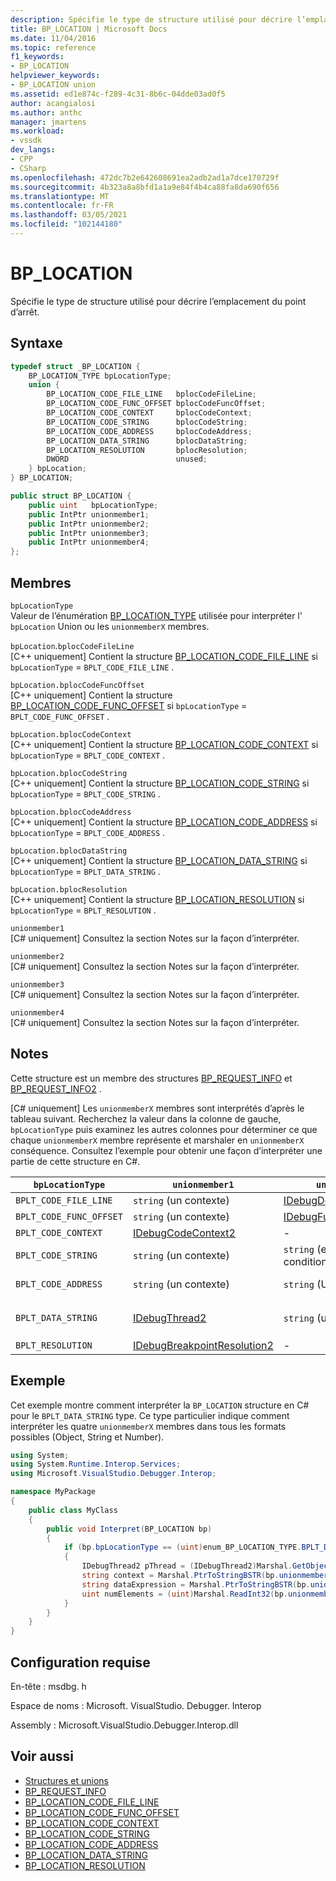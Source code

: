 ```yaml
---
description: Spécifie le type de structure utilisé pour décrire l’emplacement du point d’arrêt.
title: BP_LOCATION | Microsoft Docs
ms.date: 11/04/2016
ms.topic: reference
f1_keywords:
- BP_LOCATION
helpviewer_keywords:
- BP_LOCATION union
ms.assetid: ed1e874c-f289-4c31-8b6c-04dde03ad0f5
author: acangialosi
ms.author: anthc
manager: jmartens
ms.workload:
- vssdk
dev_langs:
- CPP
- CSharp
ms.openlocfilehash: 472dc7b2e642608691ea2adb2ad1a7dce170729f
ms.sourcegitcommit: 4b323a8a8bfd1a1a9e84f4b4ca88fa8da690f656
ms.translationtype: MT
ms.contentlocale: fr-FR
ms.lasthandoff: 03/05/2021
ms.locfileid: "102144180"
---
```

# <a name="bp_location"></a>BP_LOCATION
Spécifie le type de structure utilisé pour décrire l’emplacement du point d’arrêt.

## <a name="syntax"></a>Syntaxe

```cpp
typedef struct _BP_LOCATION {
    BP_LOCATION_TYPE bpLocationType;
    union {
        BP_LOCATION_CODE_FILE_LINE   bplocCodeFileLine;
        BP_LOCATION_CODE_FUNC_OFFSET bplocCodeFuncOffset;
        BP_LOCATION_CODE_CONTEXT     bplocCodeContext;
        BP_LOCATION_CODE_STRING      bplocCodeString;
        BP_LOCATION_CODE_ADDRESS     bplocCodeAddress;
        BP_LOCATION_DATA_STRING      bplocDataString;
        BP_LOCATION_RESOLUTION       bplocResolution;
        DWORD                        unused;
    } bpLocation;
} BP_LOCATION;
```

```csharp
public struct BP_LOCATION {
    public uint   bpLocationType;
    public IntPtr unionmember1;
    public IntPtr unionmember2;
    public IntPtr unionmember3;
    public IntPtr unionmember4;
};
```

## <a name="members"></a>Membres
`bpLocationType`\
Valeur de l’énumération [BP_LOCATION_TYPE](../../../extensibility/debugger/reference/bp-location-type.md) utilisée pour interpréter l' `bpLocation` Union ou les `unionmemberX` membres.

`bpLocation`.`bplocCodeFileLine`\
[C++ uniquement] Contient la structure [BP_LOCATION_CODE_FILE_LINE](../../../extensibility/debugger/reference/bp-location-code-file-line.md) si `bpLocationType`  =  `BPLT_CODE_FILE_LINE` .

`bpLocation.bplocCodeFuncOffset`\
[C++ uniquement] Contient la structure [BP_LOCATION_CODE_FUNC_OFFSET](../../../extensibility/debugger/reference/bp-location-code-func-offset.md) si `bpLocationType`  =  `BPLT_CODE_FUNC_OFFSET` .

`bpLocation.bplocCodeContext`\
[C++ uniquement] Contient la structure [BP_LOCATION_CODE_CONTEXT](../../../extensibility/debugger/reference/bp-location-code-context.md) si `bpLocationType`  =  `BPLT_CODE_CONTEXT` .

`bpLocation.bplocCodeString`\
[C++ uniquement] Contient la structure [BP_LOCATION_CODE_STRING](../../../extensibility/debugger/reference/bp-location-code-string.md) si `bpLocationType`  =  `BPLT_CODE_STRING` .

`bpLocation.bplocCodeAddress`\
[C++ uniquement] Contient la structure [BP_LOCATION_CODE_ADDRESS](../../../extensibility/debugger/reference/bp-location-code-address.md) si `bpLocationType`  =  `BPLT_CODE_ADDRESS` .

`bpLocation.bplocDataString`\
[C++ uniquement] Contient la structure [BP_LOCATION_DATA_STRING](../../../extensibility/debugger/reference/bp-location-data-string.md) si `bpLocationType`  =  `BPLT_DATA_STRING` .

`bpLocation.bplocResolution`\
[C++ uniquement] Contient la structure [BP_LOCATION_RESOLUTION](../../../extensibility/debugger/reference/bp-location-resolution.md) si `bpLocationType`  =  `BPLT_RESOLUTION` .

`unionmember1`\
[C# uniquement] Consultez la section Notes sur la façon d’interpréter.

`unionmember2`\
[C# uniquement] Consultez la section Notes sur la façon d’interpréter.

`unionmember3`\
[C# uniquement] Consultez la section Notes sur la façon d’interpréter.

`unionmember4`\
[C# uniquement] Consultez la section Notes sur la façon d’interpréter.

## <a name="remarks"></a>Notes
Cette structure est un membre des structures [BP_REQUEST_INFO](../../../extensibility/debugger/reference/bp-request-info.md) et [BP_REQUEST_INFO2](../../../extensibility/debugger/reference/bp-request-info2.md) .

 [C# uniquement] Les `unionmemberX` membres sont interprétés d’après le tableau suivant. Recherchez la valeur dans la colonne de gauche, `bpLocationType` puis examinez les autres colonnes pour déterminer ce que chaque `unionmemberX` membre représente et marshaler en `unionmemberX` conséquence. Consultez l’exemple pour obtenir une façon d’interpréter une partie de cette structure en C#.

|`bpLocationType`|`unionmember1`|`unionmember2`|`unionmember3`|`unionmember4`|
|----------------------|--------------------|--------------------|--------------------|--------------------|
|`BPLT_CODE_FILE_LINE`|`string` (un contexte)|[IDebugDocumentPosition2](../../../extensibility/debugger/reference/idebugdocumentposition2.md)|-|-|
|`BPLT_CODE_FUNC_OFFSET`|`string` (un contexte)|[IDebugFunctionPosition2](../../../extensibility/debugger/reference/idebugfunctionposition2.md)|-|-|
|`BPLT_CODE_CONTEXT`|[IDebugCodeContext2](../../../extensibility/debugger/reference/idebugcodecontext2.md)|-|-|-|
|`BPLT_CODE_STRING`|`string` (un contexte)|`string` (expression conditionnelle)|-|-|
|`BPLT_CODE_ADDRESS`|`string` (un contexte)|`string` (URL du module)|`string` (nom de fonction)|`string` -|
|`BPLT_DATA_STRING`|[IDebugThread2](../../../extensibility/debugger/reference/idebugthread2.md)|`string` (un contexte)|`string` (expression de données)|`uint` (nombre d’éléments)|
|`BPLT_RESOLUTION`|[IDebugBreakpointResolution2](../../../extensibility/debugger/reference/idebugbreakpointresolution2.md)|-|-|-|

## <a name="example"></a>Exemple
Cet exemple montre comment interpréter la `BP_LOCATION` structure en C# pour le `BPLT_DATA_STRING` type. Ce type particulier indique comment interpréter les quatre `unionmemberX` membres dans tous les formats possibles (Object, String et Number).

```csharp
using System;
using System.Runtime.Interop.Services;
using Microsoft.VisualStudio.Debugger.Interop;

namespace MyPackage
{
    public class MyClass
    {
        public void Interpret(BP_LOCATION bp)
        {
            if (bp.bpLocationType == (uint)enum_BP_LOCATION_TYPE.BPLT_DATA_STRING)
            {
                IDebugThread2 pThread = (IDebugThread2)Marshal.GetObjectForIUnknown(bp.unionmember1);
                string context = Marshal.PtrToStringBSTR(bp.unionmember2);
                string dataExpression = Marshal.PtrToStringBSTR(bp.unionmember3);
                uint numElements = (uint)Marshal.ReadInt32(bp.unionmember4);
            }
        }
    }
}
```

## <a name="requirements"></a>Configuration requise
En-tête : msdbg. h

Espace de noms : Microsoft. VisualStudio. Debugger. Interop

Assembly : Microsoft.VisualStudio.Debugger.Interop.dll

## <a name="see-also"></a>Voir aussi
- [Structures et unions](../../../extensibility/debugger/reference/structures-and-unions.md)
- [BP_REQUEST_INFO](../../../extensibility/debugger/reference/bp-request-info.md)
- [BP_LOCATION_CODE_FILE_LINE](../../../extensibility/debugger/reference/bp-location-code-file-line.md)
- [BP_LOCATION_CODE_FUNC_OFFSET](../../../extensibility/debugger/reference/bp-location-code-func-offset.md)
- [BP_LOCATION_CODE_CONTEXT](../../../extensibility/debugger/reference/bp-location-code-context.md)
- [BP_LOCATION_CODE_STRING](../../../extensibility/debugger/reference/bp-location-code-string.md)
- [BP_LOCATION_CODE_ADDRESS](../../../extensibility/debugger/reference/bp-location-code-address.md)
- [BP_LOCATION_DATA_STRING](../../../extensibility/debugger/reference/bp-location-data-string.md)
- [BP_LOCATION_RESOLUTION](../../../extensibility/debugger/reference/bp-location-resolution.md)
